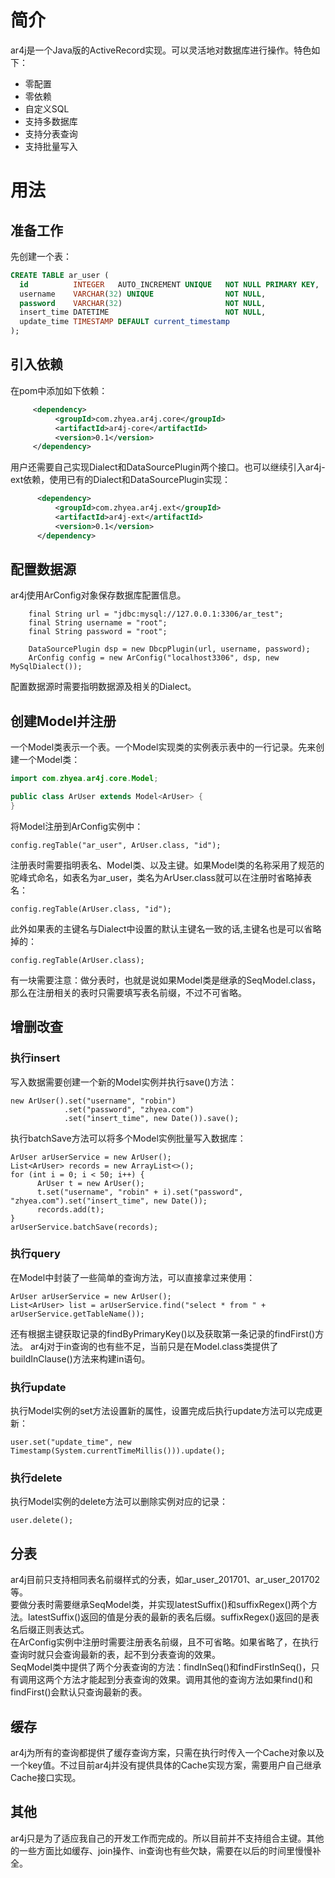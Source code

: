 # 简介
ar4j是一个Java版的ActiveRecord实现。可以灵活地对数据库进行操作。特色如下：
* 零配置
* 零依赖
* 自定义SQL
* 支持多数据库
* 支持分表查询
* 支持批量写入

# 用法
## 准备工作
先创建一个表：
```sql
CREATE TABLE ar_user (
  id          INTEGER   AUTO_INCREMENT UNIQUE   NOT NULL PRIMARY KEY,
  username    VARCHAR(32) UNIQUE                NOT NULL,
  password    VARCHAR(32)                       NOT NULL,
  insert_time DATETIME                          NOT NULL,
  update_time TIMESTAMP DEFAULT current_timestamp
);
```
## 引入依赖
在pom中添加如下依赖：
```xml
     <dependency>
          <groupId>com.zhyea.ar4j.core</groupId>
          <artifactId>ar4j-core</artifactId>
          <version>0.1</version>
     </dependency>
```
用户还需要自己实现Dialect和DataSourcePlugin两个接口。也可以继续引入ar4j-ext依赖，使用已有的Dialect和DataSourcePlugin实现：
```xml
      <dependency>
          <groupId>com.zhyea.ar4j.ext</groupId>
          <artifactId>ar4j-ext</artifactId>
          <version>0.1</version>
      </dependency>
```
## 配置数据源
ar4j使用ArConfig对象保存数据库配置信息。
```text
    final String url = "jdbc:mysql://127.0.0.1:3306/ar_test";
    final String username = "root";
    final String password = "root";
        
    DataSourcePlugin dsp = new DbcpPlugin(url, username, password);
    ArConfig config = new ArConfig("localhost3306", dsp, new MySqlDialect());
```
配置数据源时需要指明数据源及相关的Dialect。
## 创建Model并注册
一个Model类表示一个表。一个Model实现类的实例表示表中的一行记录。先来创建一个Model类：
```java
import com.zhyea.ar4j.core.Model;

public class ArUser extends Model<ArUser> {
}
```
将Model注册到ArConfig实例中：
```text
config.regTable("ar_user", ArUser.class, "id");
```
注册表时需要指明表名、Model类、以及主键。如果Model类的名称采用了规范的驼峰式命名，如表名为ar_user，类名为ArUser.class就可以在注册时省略掉表名：
```text
config.regTable(ArUser.class, "id");
```
此外如果表的主键名与Dialect中设置的默认主键名一致的话,主键名也是可以省略掉的：
```text
config.regTable(ArUser.class);
```
有一块需要注意：做分表时，也就是说如果Model类是继承的SeqModel.class，那么在注册相关的表时只需要填写表名前缀，不过不可省略。
## 增删改查
### 执行insert
写入数据需要创建一个新的Model实例并执行save()方法：
```text
new ArUser().set("username", "robin")
            .set("password", "zhyea.com")
            .set("insert_time", new Date()).save();
```
执行batchSave方法可以将多个Model实例批量写入数据库：
```text
ArUser arUserService = new ArUser();
List<ArUser> records = new ArrayList<>();
for (int i = 0; i < 50; i++) {
      ArUser t = new ArUser();
      t.set("username", "robin" + i).set("password", "zhyea.com").set("insert_time", new Date());
      records.add(t);
}
arUserService.batchSave(records);
```
### 执行query
在Model中封装了一些简单的查询方法，可以直接拿过来使用：
```text
ArUser arUserService = new ArUser();
List<ArUser> list = arUserService.find("select * from " + arUserService.getTableName());
```
还有根据主键获取记录的findByPrimaryKey()以及获取第一条记录的findFirst()方法。
ar4j对于in查询的也有些不足，当前只是在Model.class类提供了buildInClause()方法来构建in语句。
### 执行update
执行Model实例的set方法设置新的属性，设置完成后执行update方法可以完成更新：
```text
user.set("update_time", new Timestamp(System.currentTimeMillis())).update();
```
### 执行delete
执行Model实例的delete方法可以删除实例对应的记录：
```text
user.delete();
```
## 分表
ar4j目前只支持相同表名前缀样式的分表，如ar_user_201701、ar_user_201702等。  
要做分表时需要继承SeqModel类，并实现latestSuffix()和suffixRegex()两个方法。latestSuffix()返回的值是分表的最新的表名后缀。suffixRegex()返回的是表名后缀正则表达式。  
在ArConfig实例中注册时需要注册表名前缀，且不可省略。如果省略了，在执行查询时就只会查询最新的表，起不到分表查询的效果。    
SeqModel类中提供了两个分表查询的方法：findInSeq()和findFirstInSeq()，只有调用这两个方法才能起到分表查询的效果。调用其他的查询方法如果find()和findFirst()会默认只查询最新的表。  
## 缓存
ar4j为所有的查询都提供了缓存查询方案，只需在执行时传入一个Cache对象以及一个key值。不过目前ar4j并没有提供具体的Cache实现方案，需要用户自己继承Cache接口实现。
## 其他
ar4j只是为了适应我自己的开发工作而完成的。所以目前并不支持组合主键。其他的一些方面比如缓存、join操作、in查询也有些欠缺，需要在以后的时间里慢慢补全。

